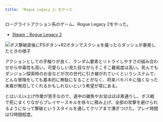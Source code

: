 ```yaml
---
title: 『Rogue Legacy 2』をやった
---
```

ローグライトアクション系のゲーム、Rogue Legacy 2をやった。

*   [Steam：Rogue Legacy 2](https://store.steampowered.com/app/1253920/Rogue_Legacy_2/?l=japanese)

![](https://lh3.googleusercontent.com/docs/ADP-6oFB-Igos8lPKM2KZgHFl6eLreINoTIxg8lSarq1DfM1sTWpBLJwTj9kUItAbSIAceW13I2AJJ4AJIdVpIR9QXQlKlFxP-zO0VhnRGu-PAu2fMl1c2-1swSx0LFLAdBkI2X0fsXKdXrDT5UySq3XDa1W_DjW-bihi94kIcm56kwRdnwIPSG57bTZBKAhbEm38WoNOXK_R0DtuWsI6k8LJW3yzR4GvECnJhKwJd6LdEtRgc3sinv-WhJs-yrLY3VdkWYc4j6y1ERYg9HWMPOeeX85mjYy9EZ45bjVbD7XR6buWD7xid1SwZGOKh9ya1m2ALKIAF70L9onnymqcGE7t-KHF4R9zCHcf4icxqkuy2rveUz520EDGbehF5XkdtQoOGmoUgCfHz7HOl6opHmDXV-bjgEO50DfDScgtLwVwzIqy0F-Z_cS58cO_hEgLba9xVaJiQMRJrP97WyqN8ebv7jFdwxiZmfttsWIZ1W9PZfi2-7iEK79MHG9Cb7KnKftqu26u43-cd7yUCgl0F6FFmTRKVDFlpq3V-qSrUU_iKaK25ucRxPIu92WnTrBkzn9EQtW7jCkAoiZvj6r8g7QJUeSGK9hFuQPmxCHmv2ABkQbtZUIMkrji-cBx_R8swu95wgU21wBckvqIWdi5Ljyy1mdmhqjAhKy9MblUFCIPZ8HbkWyWXrfwIX6Q5KHiPXiUWJOtCluEA8SUOSV7IK0M0hmCJCNHyvB3K_E1kmvr1t_89KJ8oD0TA5e6seipSbyRkN1i7nQrLdxV-PIoWgjhgzH4hY9TnNYxRct8PnwVbMK5h6GzVLJKKJpc6pSUj8PO3YettE5XdDzuc9jYxv4RZwi6cmTyAm7yf0_b69SbVEcJNN4jS0n0eIz4aFBzMRgV7PBWxinC4S7WPW4JsFiJL0Wo_vWo2dvV1E59DqNRNrzfR2x48Y2BrHhfTsdgdHJPAf2ULrxwMY5jiyYcpSjo4_3cxXQs_8XjL9XKJrE7hVy7wcdGIT0tycsVCaMMLeKcHf8xulzKkFPzm244vBcPOLru-zhynAvcglosTzdFqlGgKE_W03KCohBbyEHj9ZqbiclQwOdjiaffgBBXVjzHA5YyeyVsdZAsI0b1bTRIRfIkz5DU_vC0M94iiys-ZmN2jR89L7KR9sboI_nUONCprg3cMvpUTrcQfpSKciWCWUaE4KaQ6eO-unJMKY85IW8sGqRYp0blGhQir7oRl-aEwzz6nVH_cRBMK0RVXwY51ZvUSB5aA "ボス撃破直後にPSボタン+R2ボタンでスクショを撮ったらダッシュが暴発したときの様子")

アクションとしての手触りが良く、ランダム要素とリトライしやすさの組み合わせから中毒性も高い。可愛らしい見た目ながらそこそこ難易度は高い。死んでもダンジョン探索時のお金などが次の世代に引き継がれていくというシステムで、どんな冒険をしても基本的に無駄になることがなく、将来バキバキに強くなった末裔が無双してくれるかもしれないという希望が常にある。

とはいえLv上げ作業が苦手なので、道中の雑魚やお宝はほぼ素通りし、ボス戦で死にまくりながらプレイヤースキルを徐々に積み上げ、全部の攻撃を避けられるようになって撃破というスタイルを通してクリアまで漕ぎつけた。プレイ時間は12時間程度。
